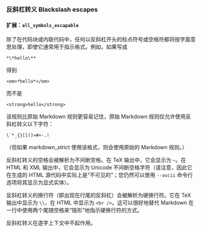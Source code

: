 ### 反斜杠转义 Blackslash escapes

#### 扩展：`all_symbols_escapable`

除了在代码块或内联代码中，任何以反斜杠开头的标点符号或空格符都将按字面意思处理，即使它通常用于指示格式。例如，如果写成

`*\*hello\**`

得到

`<em>*hello*</em>`

而不是

`<strong>hello</strong>`

该规则比原始 Markdown 规则更容易记住，原始 Markdown 规则仅允许使用反斜杠转义以下字符：

```
\`*_{}[]()>#+-.!
```

（但如果 markdown_strict 使用该格式，则会使用原始的 Markdown 规则。）

反斜杠转义的空格会被解析为不间断空格。在 TeX 输出中，它会显示为 `~`。在 HTML 和 XML 输出中，它会显示为 Unicode 不间断空格字符（请注意，因此它在生成的 HTML 源代码中实际上是“不可见的”；您仍然可以使用 `--ascii` 命令行选项将其显示为显式实体）。

反斜杠转义的换行符（即出现在行尾的反斜杠）会被解析为硬换行符。它在 TeX 输出中显示为 `\\`，在 HTML 中显示为 `<br />`。这可以很好地替代 Markdown 在一行中使用两个尾随空格来“隐形”地指示硬换行符的方式。

反斜杠转义在逐字上下文中不起作用。